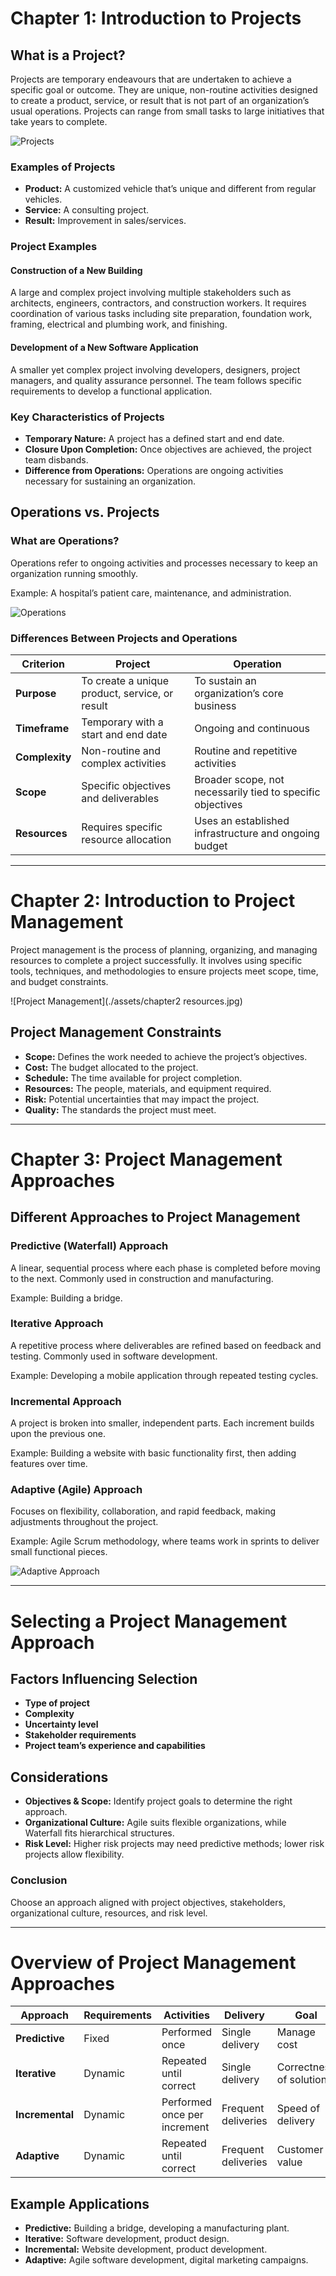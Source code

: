 # Chapter 1: Introduction to Projects

## What is a Project?
Projects are temporary endeavours that are undertaken to achieve a specific goal or outcome. They are unique, non-routine activities designed to create a product, service, or result that is not part of an organization’s usual operations. Projects can range from small tasks to large initiatives that take years to complete.

![Projects](./assets/Product,services,result.jpg)

### Examples of Projects
- **Product:** A customized vehicle that’s unique and different from regular vehicles.
- **Service:** A consulting project.
- **Result:** Improvement in sales/services.

### Project Examples
#### Construction of a New Building
A large and complex project involving multiple stakeholders such as architects, engineers, contractors, and construction workers. It requires coordination of various tasks including site preparation, foundation work, framing, electrical and plumbing work, and finishing.

#### Development of a New Software Application
A smaller yet complex project involving developers, designers, project managers, and quality assurance personnel. The team follows specific requirements to develop a functional application.

### Key Characteristics of Projects
- **Temporary Nature:** A project has a defined start and end date.
- **Closure Upon Completion:** Once objectives are achieved, the project team disbands.
- **Difference from Operations:** Operations are ongoing activities necessary for sustaining an organization.

## Operations vs. Projects

### What are Operations?
Operations refer to ongoing activities and processes necessary to keep an organization running smoothly.

Example: A hospital’s patient care, maintenance, and administration.

![Operations](./assets/Operation.jpg)

### Differences Between Projects and Operations

| Criterion   | Project | Operation |
|------------|---------|-----------|
| **Purpose** | To create a unique product, service, or result | To sustain an organization’s core business |
| **Timeframe** | Temporary with a start and end date | Ongoing and continuous |
| **Complexity** | Non-routine and complex activities | Routine and repetitive activities |
| **Scope** | Specific objectives and deliverables | Broader scope, not necessarily tied to specific objectives |
| **Resources** | Requires specific resource allocation | Uses an established infrastructure and ongoing budget |

---

# Chapter 2: Introduction to Project Management

Project management is the process of planning, organizing, and managing resources to complete a project successfully. It involves using specific tools, techniques, and methodologies to ensure projects meet scope, time, and budget constraints.

![Project Management](./assets/chapter2 resources.jpg)

## Project Management Constraints
- **Scope:** Defines the work needed to achieve the project’s objectives.
- **Cost:** The budget allocated to the project.
- **Schedule:** The time available for project completion.
- **Resources:** The people, materials, and equipment required.
- **Risk:** Potential uncertainties that may impact the project.
- **Quality:** The standards the project must meet.

---

# Chapter 3: Project Management Approaches

## Different Approaches to Project Management

### **Predictive (Waterfall) Approach**
A linear, sequential process where each phase is completed before moving to the next. Commonly used in construction and manufacturing.

Example: Building a bridge.

### **Iterative Approach**
A repetitive process where deliverables are refined based on feedback and testing. Commonly used in software development.

Example: Developing a mobile application through repeated testing cycles.

### **Incremental Approach**
A project is broken into smaller, independent parts. Each increment builds upon the previous one.

Example: Building a website with basic functionality first, then adding features over time.

### **Adaptive (Agile) Approach**
Focuses on flexibility, collaboration, and rapid feedback, making adjustments throughout the project.

Example: Agile Scrum methodology, where teams work in sprints to deliver small functional pieces.

![Adaptive Approach](./assets/Predictive.jpg)

---

# Selecting a Project Management Approach

## Factors Influencing Selection
- **Type of project**
- **Complexity**
- **Uncertainty level**
- **Stakeholder requirements**
- **Project team’s experience and capabilities**

## Considerations
- **Objectives & Scope:** Identify project goals to determine the right approach.
- **Organizational Culture:** Agile suits flexible organizations, while Waterfall fits hierarchical structures.
- **Risk Level:** Higher risk projects may need predictive methods; lower risk projects allow flexibility.

### **Conclusion**
Choose an approach aligned with project objectives, stakeholders, organizational culture, resources, and risk level.

---

# Overview of Project Management Approaches

| Approach   | Requirements | Activities | Delivery | Goal |
|------------|-------------|------------|----------|------|
| **Predictive** | Fixed | Performed once | Single delivery | Manage cost |
| **Iterative** | Dynamic | Repeated until correct | Single delivery | Correctness of solution |
| **Incremental** | Dynamic | Performed once per increment | Frequent deliveries | Speed of delivery |
| **Adaptive** | Dynamic | Repeated until correct | Frequent deliveries | Customer value |

## Example Applications
- **Predictive:** Building a bridge, developing a manufacturing plant.
- **Iterative:** Software development, product design.
- **Incremental:** Website development, product development.
- **Adaptive:** Agile software development, digital marketing campaigns.
